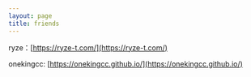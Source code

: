```yaml
---
layout: page
title: friends
---
```




ryze：[https://ryze-t.com/](https://ryze-t.com/)

onekingcc:  [https://onekingcc.github.io/](https://onekingcc.github.io/)

